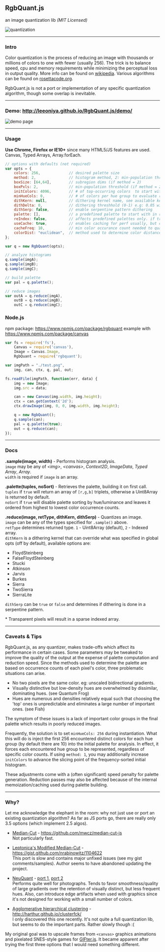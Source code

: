 RgbQuant.js
-----------
an image quantization lib _(MIT Licensed)_

![quantization](https://raw.githubusercontent.com/leeoniya/RgbQuant.js/master/quantization.png "quantization")

---
### Intro

Color quantization is the process of reducing an image with thousands or millions of colors to one with fewer (usually 256). The trick is to balance speed, cpu and memory requirements while minimizing the perceptual loss in output quality. More info can be found on [wikipedia](http://en.wikipedia.org/wiki/Color_quantization). Various algorithms can be found on [rosettacode.org](http://rosettacode.org/wiki/Color_quantization).

RgbQuant.js is not a port or implementation of any specific quantization algorithm, though some overlap is inevitable.

---
### Demo: http://leeoniya.github.io/RgbQuant.js/demo/

![demo page](https://raw.githubusercontent.com/leeoniya/RgbQuant.js/master/demo_th.png "demo page")

---
### Usage

**Use Chrome, Firefox or IE10+** since many HTML5/JS features are used. Canvas, Typed Arrays, Array.forEach.

```js
// options with defaults (not required)
var opts = {
    colors: 256,             // desired palette size
    method: 2,               // histogram method, 2: min-population threshold within subregions; 1: global top-population
    boxSize: [64,64],        // subregion dims (if method = 2)
    boxPxls: 2,              // min-population threshold (if method = 2)
    initColors: 4096,        // # of top-occurring colors  to start with (if method = 1)
    minHueCols: 0,           // # of colors per hue group to evaluate regardless of counts, to retain low-count hues
    dithKern: null,          // dithering kernel name, see available kernels in docs below
    dithDelta: 0,            // dithering threshhold (0-1) e.g: 0.05 will not dither colors with <= 5% difference
    dithSerp: false,         // enable serpentine pattern dithering
    palette: [],             // a predefined palette to start with in r,g,b tuple format: [[r,g,b],[r,g,b]...]
    reIndex: false,          // affects predefined palettes only. if true, allows compacting of sparsed palette once target palette size is reached. also enables palette sorting.
    useCache: true,          // enables caching for perf usually, but can reduce perf in some cases, like pre-def palettes
    cacheFreq: 10,           // min color occurance count needed to qualify for caching
    colorDist: "euclidean",  // method used to determine color distance, can also be "manhattan"
};

var q = new RgbQuant(opts);

// analyze histograms
q.sample(imgA);
q.sample(imgB);
q.sample(imgC);

// build palette
var pal = q.palette();

// reduce images
var outA = q.reduce(imgA),
    outB = q.reduce(imgB),
    outC = q.reduce(imgC);
```
### Node.js

npm package: https://www.npmjs.com/package/rgbquant
example with https://www.npmjs.com/package/canvas

```js
var fs = require('fs'),
	Canvas = require('canvas'),
	Image = Canvas.Image,
	RgbQuant = require('rgbquant');

var imgPath = "./test.png",
	img, can, ctx, q, pal, out;

fs.readFile(imgPath, function(err, data) {
	img = new Image;
	img.src = data;

	can = new Canvas(img.width, img.height);
	ctx = can.getContext('2d');
	ctx.drawImage(img, 0, 0, img.width, img.height);

	q = new RgbQuant();
	q.sample(can);
	pal = q.palette(true);
	out = q.reduce(can);
});
```

---
### Docs

**.sample(image, width)** - Performs histogram analysis.<br>
`image` may be any of *&lt;img&gt;*, *&lt;canvas&gt;*, *Context2D*, *ImageData*, *Typed Array*, *Array*.<br>
`width` is required if `image` is an array.

**.palette(tuples, noSort)** - Retrieves the palette, building it on first call.<br>
`tuples` if `true` will return an array of `[r,g,b]` triplets, otherwise a Uint8Array is returned by default.<br>
`noSort` if `true` will disable palette sorting by hue/luminance and leaves it ordered from highest to lowest color occurrence counts.

**.reduce(image, retType, dithKern, dithSerp)** - Quantizes an image.<br>
`image` can be any of the types specified for `.sample()` above.<br>
`retType` determines returned type. `1` - Uint8Array (default), `2` - Indexed array.<br>
`dithKern` is a dithering kernel that can override what was specified in global opts (off by default), available options are:

  - FloydSteinberg
  - FalseFloydSteinberg
  - Stucki
  - Atkinson
  - Jarvis
  - Burkes
  - Sierra
  - TwoSierra
  - SierraLite

`dithSerp` can be `true` or `false` and determines if dithering is done in a serpentine pattern.<br>

\* Transparent pixels will result in a sparse indexed array.

---
### Caveats & Tips

RgbQuant.js, as any quantizer, makes trade-offs which affect its performance in certain cases. Some parameters may be tweaked to improve the quality of the output at the expense of palette computation and reduction speed. Since the methods used to determine the palette are based on occurrence counts of each pixel's color, three problematic situations can arise.

- No two pixels are the same color. eg: unscaled bidirectional gradients.
- Visually distinctive but low-density hues are overwhelmed by dissimilar, dominating hues. (see Quantum Frog)
- Hues are numerous and densities relatively equal such that choosing the 'top' ones is unpredictable and eliminates a large number of important ones. (see Fish)

The symptom of these issues is a lack of important color groups in the final palette which results in poorly reduced images.

Frequently, the solution is to set `minHueCols: 256` during instantiation. What this will do is inject the first 256 encountered distinct colors for each hue group (by default there are 10) into the initial palette for analysis. In effect, it forces each encountered hue group to be represented, regardless of specific color counts. If using `method: 1`, you may additionally increase `initColors` to advance the slicing point of the frequency-sorted initial histogram.

These adjustments come with a (often significant) speed penalty for palette generation. Reduction passes may also be affected because of the internal memoization/caching used during palette building.

---
### Why?

Let me acknowledge the elephant in the room: why not just use or port an existing quantization algorithm? As far as JS ports go, there are really only 3.5 options (which implement 2.5 algos).

  - [Median-Cut](http://www.cs.tau.ac.il/~dcor/Graphics/cg-slides/color_q.pdf) - https://github.com/mwcz/median-cut-js<br>
    Not particularly fast.

  - [Leptonica's Modified Median-Cut](http://www.leptonica.com/color-quantization.html) - https://gist.github.com/nrabinowitz/1104622<br>
    This port is slow and contains major unfixed issues (see my gist comments/samples). Author seems to have abandoned updating the project.

  - [NeuQuant](http://members.ozemail.com.au/~dekker/NEUQUANT.HTML) - [port 1](https://github.com/antimatter15/jsgif/blob/master/NeuQuant.js), [port 2](https://github.com/jnordberg/gif.js/blob/master/src/TypedNeuQuant.js)<br>
    Performs quite well for photographs. Tends to favor smoothness/quality of large gradients over the retention of visually distinct, but less frequent hues. Also, can introduce edge artifacts when used with graphics since it's not designed for working with a small number of colors.

  - [Agglomerative hierarchical clustering](http://www.improvedoutcomes.com/docs/WebSiteDocs/Clustering/Agglomerative_Hierarchical_Clustering_Overview.htm) - http://harthur.github.io/clusterfck/<br>
    I only discovered this one recently. It's not quite a full quantization lib, but seems to do the important parts. Rather slowly though :(

My original goal was to upscale frames from `<canvas>` graphics animations and pixelated SNES-style games for [GIFter.js](https://github.com/leeoniya/GIFter.js). It became apparent after trying the first three options that I would need something different.
